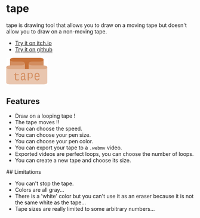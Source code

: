 # tape

tape is drawing tool that allows you to draw on a moving tape but doesn't allow you to draw on a non-moving tape.

- [Try it on itch.io](https://leonlenclos.itch.io/tape)
- [Try it on github](https://leonlenclos.github.io/tape/src)

![tape logo](logo.svg)

## Features

- Draw on a looping tape !
- The tape moves !!
- You can choose the speed.
- You can choose your pen size.
- You can choose your pen color.
- You can export your tape to a `.webmv` video.
- Exported videos are perfect loops, you can choose the number of loops.
- You can create a new tape and choose its size.

## Limitations

- You can't stop the tape.
- Colors are all gray...
- There is a 'white' color but you can't use it as an eraser because it is not the same white as the tape...
- Tape sizes are really limited to some arbitrary numbers...

